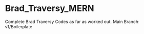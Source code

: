 # Brad_Traversy_MERN
Complete Brad Traversy Codes as far as worked out.
Main Branch: v1/Boilerplate
